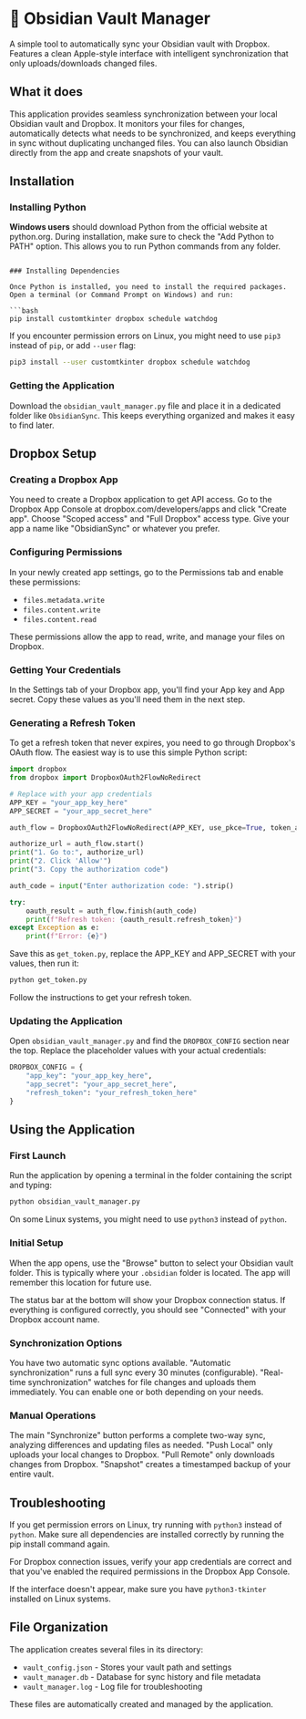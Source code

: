# 📝 Obsidian Vault Manager

A simple tool to automatically sync your Obsidian vault with Dropbox. Features a clean Apple-style interface with intelligent synchronization that only uploads/downloads changed files.

## What it does

This application provides seamless synchronization between your local Obsidian vault and Dropbox. It monitors your files for changes, automatically detects what needs to be synchronized, and keeps everything in sync without duplicating unchanged files. You can also launch Obsidian directly from the app and create snapshots of your vault.

## Installation

### Installing Python

**Windows users** should download Python from the official website at python.org. During installation, make sure to check the "Add Python to PATH" option. This allows you to run Python commands from any folder.

```

### Installing Dependencies

Once Python is installed, you need to install the required packages. Open a terminal (or Command Prompt on Windows) and run:

```bash
pip install customtkinter dropbox schedule watchdog
```

If you encounter permission errors on Linux, you might need to use `pip3` instead of `pip`, or add `--user` flag:

```bash
pip3 install --user customtkinter dropbox schedule watchdog
```

### Getting the Application

Download the `obsidian_vault_manager.py` file and place it in a dedicated folder like `ObsidianSync`. This keeps everything organized and makes it easy to find later.

## Dropbox Setup

### Creating a Dropbox App

You need to create a Dropbox application to get API access. Go to the Dropbox App Console at dropbox.com/developers/apps and click "Create app". Choose "Scoped access" and "Full Dropbox" access type. Give your app a name like "ObsidianSync" or whatever you prefer.

### Configuring Permissions

In your newly created app settings, go to the Permissions tab and enable these permissions:
- `files.metadata.write`
- `files.content.write` 
- `files.content.read`

These permissions allow the app to read, write, and manage your files on Dropbox.

### Getting Your Credentials

In the Settings tab of your Dropbox app, you'll find your App key and App secret. Copy these values as you'll need them in the next step.

### Generating a Refresh Token

To get a refresh token that never expires, you need to go through Dropbox's OAuth flow. The easiest way is to use this simple Python script:

```python
import dropbox
from dropbox import DropboxOAuth2FlowNoRedirect

# Replace with your app credentials
APP_KEY = "your_app_key_here"
APP_SECRET = "your_app_secret_here"

auth_flow = DropboxOAuth2FlowNoRedirect(APP_KEY, use_pkce=True, token_access_type='offline')

authorize_url = auth_flow.start()
print("1. Go to:", authorize_url)
print("2. Click 'Allow'")
print("3. Copy the authorization code")

auth_code = input("Enter authorization code: ").strip()

try:
    oauth_result = auth_flow.finish(auth_code)
    print(f"Refresh token: {oauth_result.refresh_token}")
except Exception as e:
    print(f"Error: {e}")
```

Save this as `get_token.py`, replace the APP_KEY and APP_SECRET with your values, then run it:

```bash
python get_token.py
```

Follow the instructions to get your refresh token.

### Updating the Application

Open `obsidian_vault_manager.py` and find the `DROPBOX_CONFIG` section near the top. Replace the placeholder values with your actual credentials:

```python
DROPBOX_CONFIG = {
    "app_key": "your_app_key_here",
    "app_secret": "your_app_secret_here", 
    "refresh_token": "your_refresh_token_here"
}
```

## Using the Application

### First Launch

Run the application by opening a terminal in the folder containing the script and typing:

```bash
python obsidian_vault_manager.py
```

On some Linux systems, you might need to use `python3` instead of `python`.

### Initial Setup

When the app opens, use the "Browse" button to select your Obsidian vault folder. This is typically where your `.obsidian` folder is located. The app will remember this location for future use.

The status bar at the bottom will show your Dropbox connection status. If everything is configured correctly, you should see "Connected" with your Dropbox account name.

### Synchronization Options

You have two automatic sync options available. "Automatic synchronization" runs a full sync every 30 minutes (configurable). "Real-time synchronization" watches for file changes and uploads them immediately. You can enable one or both depending on your needs.

### Manual Operations

The main "Synchronize" button performs a complete two-way sync, analyzing differences and updating files as needed. "Push Local" only uploads your local changes to Dropbox. "Pull Remote" only downloads changes from Dropbox. "Snapshot" creates a timestamped backup of your entire vault.

## Troubleshooting

If you get permission errors on Linux, try running with `python3` instead of `python`. Make sure all dependencies are installed correctly by running the pip install command again.

For Dropbox connection issues, verify your app credentials are correct and that you've enabled the required permissions in the Dropbox App Console.

If the interface doesn't appear, make sure you have `python3-tkinter` installed on Linux systems.

## File Organization

The application creates several files in its directory:
- `vault_config.json` - Stores your vault path and settings
- `vault_manager.db` - Database for sync history and file metadata  
- `vault_manager.log` - Log file for troubleshooting

These files are automatically created and managed by the application.